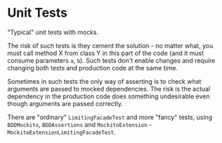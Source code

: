 # Unit Tests

"Typical" unit tests with mocks.

The risk of such tests is they cement the solution - no matter what, you must call method X from class Y in this part of
the code (and it must consume parameters `a`, `b`). Such tests don't enable changes and require changing both tests and
production code at the same time.

Sometimes in such tests the only way of asserting is to check what arguments are passed to mocked dependencies. The risk
is the actual dependency in the production code does something undesirable even though arguments are passed correctly.

There are "ordinary" `LimitingFacadeTest` and more "fancy" tests, using `BDDMockito`, `BDDAssertions`
and `MockitoExtension` - `MockitoExtensionLimitingFacadeTest`.
